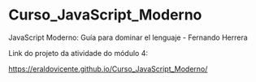 # Curso_JavaScript_Moderno
JavaScript Moderno: Guía para dominar el lenguaje - Fernando Herrera

Link do projeto da atividade do módulo 4:

https://eraldovicente.github.io/Curso_JavaScript_Moderno/
